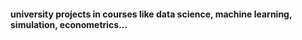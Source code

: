 #### university projects in courses like data science, machine learning, simulation, econometrics...

